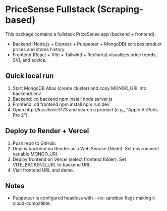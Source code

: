 # PriceSense Fullstack (Scraping-based)

This package contains a fullstack PriceSense app (backend + frontend).
- Backend (Node.js + Express + Puppeteer + MongoDB) scrapes product prices and stores history.
- Frontend (React + Vite + Tailwind + Recharts) visualizes price trends, SVI, and advice.

## Quick local run
1. Start MongoDB Atlas (create cluster) and copy MONGO_URI into backend/.env
2. Backend:
   cd backend
   npm install
   node server.js
3. Frontend:
   cd frontend
   npm install
   npm run dev
4. Open http://localhost:5173 and search a product (e.g., "Apple AirPods Pro 2").

## Deploy to Render + Vercel
1. Push repo to GitHub.
2. Deploy backend on Render as a Web Service (Node). Set environment variable MONGO_URI.
3. Deploy frontend on Vercel (select frontend folder). Set VITE_BACKEND_URL to backend URL.
4. Visit frontend URL and demo.

## Notes
- Puppeteer is configured headless with --no-sandbox flags making it cloud-compatible.

